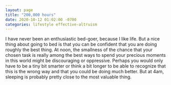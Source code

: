 ```yaml
---
layout: page
title: "200,000 hours"
date: 2020-10-12 01:02:00 -0700
categories: lifestyle effective-altruism
---
```

I have never been an enthusiastic bed-goer, because I like life. But a nice thing about going to bed is that you can be confident that you are doing roughly the best thing. At noon, the smallness of the chance that your chosen task is really among the best ways to spend your precious moments in this world might be discouraging or oppressive. Perhaps you would only have to be a tiny bit smarter or think a bit longer to be able to recognize that this is the wrong way and that you could be doing much better. But at 4am, sleeping is probably pretty close to the most valuable thing.
